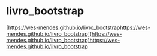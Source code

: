 # livro_bootstrap
[https://wes-mendes.github.io/livro_bootstraphttps://wes-mendes.github.io/livro_bootstrap](https://wes-mendes.github.io/livro_bootstrap)https://wes-mendes.github.io/livro_bootstrap
